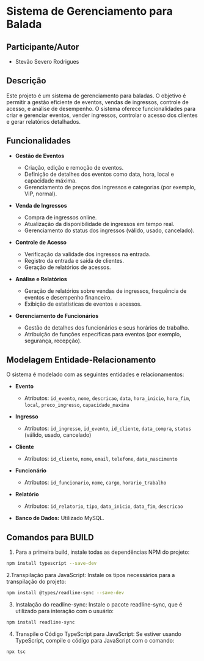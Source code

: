 # Sistema de Gerenciamento para Balada

## Participante/Autor
- Stevão Severo Rodrigues

## Descrição

Este projeto é um sistema de gerenciamento para baladas. O objetivo é permitir a gestão eficiente de eventos, vendas de ingressos, controle de acesso, e análise de desempenho. O sistema oferece funcionalidades para criar e gerenciar eventos, vender ingressos, controlar o acesso dos clientes e gerar relatórios detalhados.

## Funcionalidades

- **Gestão de Eventos**
  - Criação, edição e remoção de eventos.
  - Definição de detalhes dos eventos como data, hora, local e capacidade máxima.
  - Gerenciamento de preços dos ingressos e categorias (por exemplo, VIP, normal).

- **Venda de Ingressos**
  - Compra de ingressos online.
  - Atualização da disponibilidade de ingressos em tempo real.
  - Gerenciamento do status dos ingressos (válido, usado, cancelado).

- **Controle de Acesso**
  - Verificação da validade dos ingressos na entrada.
  - Registro da entrada e saída de clientes.
  - Geração de relatórios de acessos.

- **Análise e Relatórios**
  - Geração de relatórios sobre vendas de ingressos, frequência de eventos e desempenho financeiro.
  - Exibição de estatísticas de eventos e acessos.

- **Gerenciamento de Funcionários**
  - Gestão de detalhes dos funcionários e seus horários de trabalho.
  - Atribuição de funções específicas para eventos (por exemplo, segurança, recepção).

## Modelagem Entidade-Relacionamento

O sistema é modelado com as seguintes entidades e relacionamentos:

- **Evento**
  - Atributos: `id_evento`, `nome`, `descricao`, `data`, `hora_inicio`, `hora_fim`, `local`, `preco_ingresso`, `capacidade_maxima`
  
- **Ingresso**
  - Atributos: `id_ingresso`, `id_evento`, `id_cliente`, `data_compra`, `status` (válido, usado, cancelado)
  
- **Cliente**
  - Atributos: `id_cliente`, `nome`, `email`, `telefone`, `data_nascimento`
  
- **Funcionário**
  - Atributos: `id_funcionario`, `nome`, `cargo`, `horario_trabalho`
  
- **Relatório**
  - Atributos: `id_relatorio`, `tipo`, `data_inicio`, `data_fim`, `descricao`

- **Banco de Dados:** Utilizado MySQL.


## Comandos para BUILD
1. Para a primeira build, instale todas as dependências NPM do projeto:
```bash
npm install typescript --save-dev
```
2.Transpilação para JavaScript: Instale os tipos necessários para a transpilação do projeto:
```bash
npm install @types/readline-sync --save-dev
```
3. Instalação do readline-sync: Instale o pacote readline-sync, que é utilizado para interação com o usuário:
```bash
npm install readline-sync
```
4. Transpile o Código TypeScript para JavaScript: Se estiver usando TypeScript, compile o código para JavaScript com o comando:
```bash
npx tsc
```


